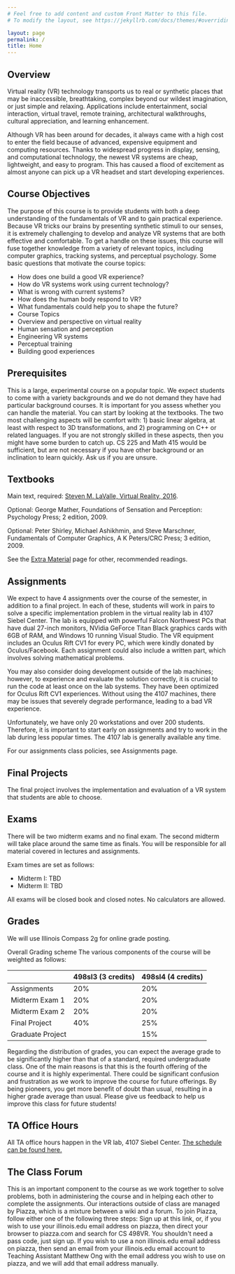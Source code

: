```yaml
---
# Feel free to add content and custom Front Matter to this file.
# To modify the layout, see https://jekyllrb.com/docs/themes/#overriding-theme-defaults

layout: page
permalink: /
title: Home
---
```


## Overview ##
Virtual reality (VR) technology transports us to real or synthetic places that may be inaccessible, breathtaking, complex beyond our wildest imagination, or just simple and relaxing. Applications include entertainment, social interaction, virtual travel, remote training, architectural walkthroughs, cultural appreciation, and learning enhancement.

Although VR has been around for decades, it always came with a high cost to enter the field because of advanced, expensive equipment and computing resources. Thanks to widespread progress in display, sensing, and computational technology, the newest VR systems are cheap, lightweight, and easy to program. This has caused a flood of excitement as almost anyone can pick up a VR headset and start developing experiences.

## Course Objectives ##
The purpose of this course is to provide students with both a deep understanding of the fundamentals of VR and to gain practical experience. Because VR tricks our brains by presenting synthetic stimuli to our senses, it is extremely challenging to develop and analyze VR systems that are both effective and comfortable. To get a handle on these issues, this course will fuse together knowledge from a variety of relevant topics, including computer graphics, tracking systems, and perceptual psychology. Some basic questions that motivate the course topics:

- How does one build a good VR experience?
- How do VR systems work using current technology?
- What is wrong with current systems?
- How does the human body respond to VR?
- What fundamentals could help you to shape the future?
- Course Topics
- Overview and perspective on virtual reality
- Human sensation and perception
- Engineering VR systems
- Perceptual training
- Building good experiences

## Prerequisites ##
This is a large, experimental course on a popular topic. We expect students to come with a variety backgrounds and we do not demand they have had particular background courses. It is important for you assess whether you can handle the material. You can start by looking at the textbooks. The two most challenging aspects will be comfort with: 1) basic linear algebra, at least with respect to 3D transformations, and 2) programming on C++ or related languages. If you are not strongly skilled in these aspects, then you might have some burden to catch up. CS 225 and Math 415 would be sufficient, but are not necessary if you have other background or an inclination to learn quickly. Ask us if you are unsure.

## Textbooks ##
Main text, required: [Steven M. LaValle, Virtual Reality, 2016](http://vr.cs.uiuc.edu).

Optional: George Mather, Foundations of Sensation and Perception: Psychology Press; 2 edition, 2009.

Optional: Peter Shirley, Michael Ashikhmin, and Steve Marschner, Fundamentals of Computer Graphics, A K Peters/CRC Press; 3 edition, 2009.

See the [Extra Material](/extra-material) page for other, recommended readings.

## Assignments ##
We expect to have 4 assignments over the course of the semester, in addition to a final project. In each of these, students will work in pairs to solve a specific implementation problem in the virtual reality lab in 4107 Siebel Center. The lab is equipped with powerful Falcon Northwest PCs that have dual 27-inch monitors, NVidia GeForce Titan Black graphics cards with 6GB of RAM, and Windows 10 running Visual Studio. The VR equipment includes an Oculus Rift CV1 for every PC, which were kindly donated by Oculus/Facebook. Each assignment could also include a written part, which involves solving mathematical problems.

You may also consider doing development outside of the lab machines; however, to experience and evaluate the solution correctly, it is crucial to run the code at least once on the lab systems. They have been optimized for Oculus Rift CV1 experiences. Without using the 4107 machines, there may be issues that severely degrade performance, leading to a bad VR experience.

Unfortunately, we have only 20 workstations and over 200 students. Therefore, it is important to start early on assignments and try to work in the lab during less popular times. The 4107 lab is generally available any time.

For our assignments class policies, see Assignments page.

## Final Projects ##
The final project involves the implementation and evaluation of a VR system that students are able to choose.

## Exams ##
There will be two midterm exams and no final exam. The second midterm will take place around the same time as finals. You will be responsible for all material covered in lectures and assignments.

Exam times are set as follows:

- Midterm I: TBD
- Midterm II: TBD

All exams will be closed book and closed notes. No calculators are allowed.

## Grades ##
We will use Illinois Compass 2g for online grade posting.

Overall Grading scheme
The various components of the course will be weighted as follows:

| | 498sl3 (3 credits) | 498sl4 (4 credits) |  
| ----- | ------ | ----- |  
| Assignments | 20% | 20% |  
| Midterm Exam 1 | 20% | 20% |  
| Midterm Exam 2 | 20% | 20% |  
| Final Project | 40% | 25% |  
| Graduate Project | | 15% |  

Regarding the distribution of grades, you can expect the average grade to be significantly higher than that of a standard, required undergraduate class. One of the main reasons is that this is the fourth offering of the course and it is highly experimental. There could be significant confusion and frustration as we work to improve the course for future offerings. By being pioneers, you get more benefit of doubt than usual, resulting in a higher grade average than usual. Please give us feedback to help us improve this class for future students!

## TA Office Hours ##
All TA office hours happen in the VR lab, 4107 Siebel Center. [The schedule can be found here.](/officehours)

## The Class Forum ##
This is an important component to the course as we work together to solve problems, both in administering the course and in helping each other to complete the assignments. Our interactions outside of class are managed by Piazza, which is a mixture between a wiki and a forum. To join Piazza, follow either one of the following three steps: Sign up at this link, or, if you wish to use your illinois.edu email address on piazza, then direct your browser to piazza.com and search for CS 498VR. You shouldn't need a pass code, just sign up. If you wish to use a non illinois.edu email address on piazza, then send an email from your illinois.edu email account to Teaching Assistant Matthew Ong with the email address you wish to use on piazza, and we will add that email address manually.